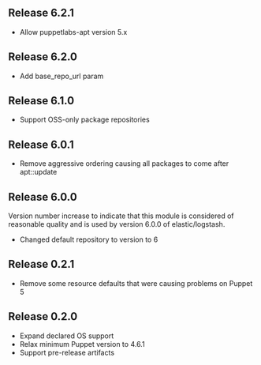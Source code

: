 ## Release 6.2.1

- Allow puppetlabs-apt version 5.x

## Release 6.2.0

- Add base_repo_url param

## Release 6.1.0

- Support OSS-only package repositories

## Release 6.0.1

- Remove aggressive ordering causing all packages to come after apt::update

## Release 6.0.0

Version number increase to indicate that this module is considered of reasonable
quality and is used by version 6.0.0 of elastic/logstash.

- Changed default repository to version to 6

## Release 0.2.1

- Remove some resource defaults that were causing problems on Puppet 5

## Release 0.2.0

- Expand declared OS support
- Relax minimum Puppet version to 4.6.1
- Support pre-release artifacts
